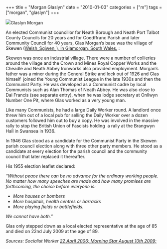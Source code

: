 +++
title = "Morgan Glaslyn"
date = "2010-01-03"
categories = ["m"]
tags = ["morgan", "glaslyn"]
+++

![](http://79.170.40.183/grahamstevenson.me.uk/images/stories/morgan%20glas.jpg)Glaslyn Morgan

An elected Communist councillor for Neath Borough and Neath Port Talbot County Councils for 20 years and for Coedffranc Parish and later Community Council for 40 years, Glas Morgan’s base was the village of Skewen ([Welsh_Sgiwen_), in Glamorgan, South Wales.](http://en.wikipedia.org/wiki/Welsh_language "Welsh language") :

Skewen was once an industrial village. There were a number of collieries around the village and the Crown and Mines Royal Copper Works and the Cheadle and Neath Abbey Ironworks also provided employment. Morgan’s father was a miner during the General Strike and lock out of 1926 and Glas himself  joined the Young Communist League in the late 1930s and then the Communist Party. He was developed as a Communist cadre by local Communists such as Alan Thomas of Neath Abbey. He was also close to Dai Francis (see separate entry), when he was lodge secretary at Onllwyn Number One Pit, where Glas worked as a very young man.

Like many Communists, he had a large Daily Worker round. A landlord once threw him out of a local pub for selling the Daily Worker over a dozen customers followed him out to buy a copy. He was involved in the massive rally to stop the British Union of Fascists holding  a rally at the Brangwyn Hall in Swansea in 1936.

In 1946 Glas stood as a candidate for the Communist Party in the Skewen parish council election along with three other party members. He stood as a candidate at every election for the parish council and the community council that later replaced it thereafter.

His 1955 election leaflet declared:

_“Without peace there can be no advance for the ordinary working people. No matter how many speeches are made and how many promises are forthcoming, the choice before everyone is:_

- _More houses or bombers_
- _More hospitals, health centres or barracks_
- _More playing fields or battlefields._

_We cannot have both.”_

Glas only stepped down as a local elected representative at the age of 85 and died on 22nd July 2009 at the age of 89.

_Sources: Socialist Worker [22 April 2006; Morning Star August 10th 2009;](http://www.socialistworker.co.uk/issue.php?issue_id=282)_
